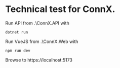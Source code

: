 # Technical test for ConnX.

Run API from .\ConnX.API with

```dotnet run```

Run VueJS from .\ConnX.Web with

```npm run dev```

Browse to https://localhost:5173
